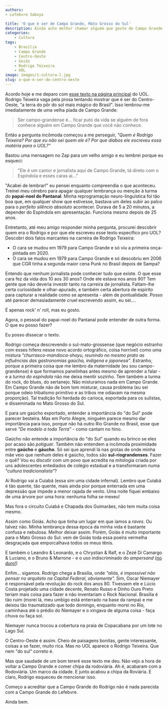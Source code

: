 ```yaml
---
authors:
- Lefebvre Saboya

title: 'O que é ser de Campo Grande, Mato Grosso do Sul'
description: Ainda acho melhor chamar alguém que goste de Campo Grande para escrever sobre Campo Grande.
categories:
    - Cultura
tags:
    - Brasília
    - Campo Grande
    - Centro-Oeste
    - Goiás
    - Rodrigo Teixeira
    - UOL
image: images/1-cultura-l.jpg
slug: o-que-e-ser-do-centro-oeste
---
```

Acordo hoje e me deparo com [esse texto na página principal](https://www.uol.com.br/nossa/curadores-e-criadores/2021/05/24/o-que-e-ser-do-centro-oeste-a-terra-do-por-do-sol-mais-magico-do-brasil.htm) do UOL. Rodrigo Teixeira vaga pela prosa tentando mostrar que é ser do Centro-Oeste, "a terra do pôr do sol mais mágico do Brasil". Isso lembrou-me imediatamente de uma velha piada de Campo Grande:

> Ser campo-grandense é... ficar puto da vida se alguém de fora conhece alguém em Campo Grande que você não conhece.

Então a pergunta incômoda começou a me perseguir, *"Quem é Rodrigo Teixeira? Por que eu não sei quem ele é? Por que diabos ele escreveu essa matéria para o UOL?"*

Bastou uma mensagem no Zap para um velho amigo e eu lembrei porque eu esqueci: 

> "Ele é um cantor e jornalista aqui de Campo Grande, tá direto com o Espíndola e esses caras ai..."

"Acabei de lembrar!" eu pensei enquanto compreendia o que aconteceu. Treinei meu cérebro para apagar qualquer lembrança ou menção à turma do **papai-noel do Pantanal**. Minha reprogramação neuro-linguística foi tão boa que, em qualquer show que estivesse, bastava um deles subir ao palco para o *perfeito silêncio absoluto* acontecer. Durava de 5 a 20 minutos, a depender do Espíndola em apresentação. Funciona mesmo depois de 25 anos.

Entretanto, até meu amigo responder minha pergunta, procurei descobrir quem era o Rodrigo e por que ele escreveu esse texto específico pro UOL? Descobri dois fatos marcantes na carreira de Rodrigo Teixeira:

- O cara se mudou em 1979 para Campo Grande e só viu a primeira onça-pintada em 2020.
- O cara se mudou em 1979 para Campo Grande e só descobriu em 2006 que CGR tinha a segunda maior cena Punk no Brasil depois de Sampa?

Entendo que nenhum jornalista pode conhecer tudo que existe. O que esse cara fez da vida dos 10 aos 30 anos? Onde ele estava nos anos 90? Tem gente que não deveria investir tanto na carreira de jornalista. Faltam-lhe certa curiosidade e olhar-apurado, e também certa abertura de espírito para capturar a realidade como se apresenta - além de pontualidade. Posso até parecer demasiadamente cruel escrevendo assim, eu sei....

É apenas rock' n' roll, mas eu gosto. 

Agora, o pessoal do papai-noel do Pantanal pode entender de outra forma. O que eu posso fazer?

Eu posso dissecar o texto.

Rodrigo começa descrevendo o sul-mato-grossense (que negócio estranho com esses hifens nesse novo acordo ortográfico, coisa horrível) como uma mistura *"churrasco-mandioca-shoyu, reunindo no mesmo prato as influências das gastronomias gaúcha,  indígena e japonesa"*. Estranho, porque a primeira coisa que me lembro da maternidade (eu sou campo-grandense) é que formamos panelinhas antes mesmo de aprender a falar - e a *turma do espíndola* não me deixa mentir sozinho. Tem também a turma do rock, do blues, do sertanejo. Não misturamos nada em Campo Grande. Em Campo Grande não de bom tom misturar, causa problema (eu sei porque odeio tribalismo primitivo e as tribos me odiavam na mesma proporção). Tal tradição foi herdada do carioca, exportada para os sulistas, e disseminada no Mato Grosso do Sul. 

E para um gaúcho exportado, entender a importância do "do Sul" pode parecer besteira. Mas em Porto Alegre, ninguém parece mesmo dar importância para isso, porque não há outro Rio Grande no Brasil, esse que serve  *"De modelo a toda Terra"* - como cantam no hino.

Gaúcho não entende a importância do "do Sul" quando eu brinco se eles por acaso são *potiguar*. Também não entendem a incômoda proximidade entre **gaúcho** e **gáucho**. Só sei que aprendi lá nas grotas de onde minha mãe veio que nenhum deles é gaúcho, todos são **sul-riograndenses**. Fazer o quê? Vou eu discutir com um povo que acredita na mitologia criada por uns adolescentes entediados de colégio estadual e a transformaram numa *"cultura tradicionalista"*?

Aí Rodrigo vai a Cuiabá (essa sim uma cidade infernal). Lembro que Cuiabá é tão quente, tão quente, mais ainda pior porque enterrada em uma depressão que impede a menor rajada de vento. Uma noite fiquei embaixo de uma árvore por uma hora: nenhuma folha se mexeu!

Mas fora o circuíto Cuiabá e Chapada dos Guimarães, não tem muita coisa mesmo. 

Assim como Goiás. Acho que tinha um lugar em que íamos a *raves*. Ou talvez não. Minha lembrança dessa época da minha vida é bastante confusa e nebulosa. Melhor deixar assim. Porém, Goiás é muito importante para o Mato Grosso do Sul: vem de Goiás toda essa poeira vermelha desgraçada que emporcalhava todos os meus tênis.

E também o Leandro & Leonardo, e o Chrystian & Ralf, e o Zezé Di Camargo & Luciano, e o Bruno & Marrone - e o uso indiscriminado do *ampersand* ([no duro!](https://pt.wikipedia.org/wiki/%26))

Enfim... sigamos. Rodrigo chega a Brasília, onde *"aliás, é impossível não pensar no arquiteto na Capital Federal, obviamente".* Sim, Oscar Niemayer é responsável pela revolução do rock dos anos 80. Tivessem ele e Lúcio Costa projetado uma cidade decente, Renato Russo e Dinho Ouro Preto teriam mais coisa para fazer e não inventariam o Rock Nacional. Brasília é tão ruim (morei lá, meu umbigo está enterrado na base da rampa) e me deixou tão traumatizado que todo domingo, enquanto morei no Rio, caminhava até o prédio do Niemayer e o xingava de alguma coisa - faça chuva ou faça sol. 

Niemayer nunca trocou a cobertura na praia de Copacabana por um lote no Lago Sul.

O Centro-Oeste é assim. Cheio de paisagens bonitas, gente interessante, coisas a se fazer, muito rica. Mas no UOL aparece o Rodrigo Teixeira. Que nem "do sul" correto é.

Mas que saudade de um bom tereré esse texto me deu. Não vejo a hora de voltar a Campo Grande e comer chipa da rodoviária. Ah é, acabaram com a Rodoviária. Um marco da cidade. E junto acabou a chipa da Roviária. E claro, Rodrigo esqueceu de mencionar isso. 

Começo a acreditar que a Campo Grande do Rodrigo não é nada parecida com a Campo Grande do Lefebvre.

Ainda bem.

